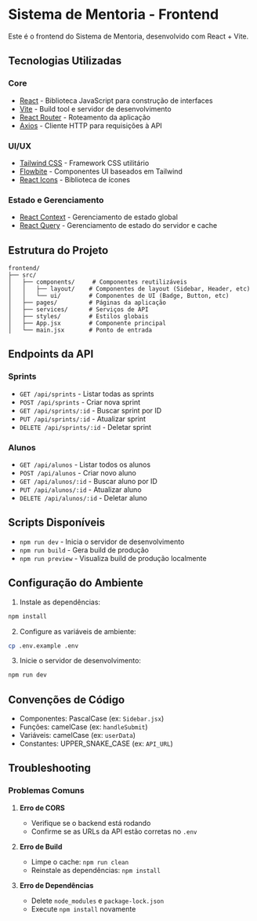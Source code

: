 # Sistema de Mentoria - Frontend

Este é o frontend do Sistema de Mentoria, desenvolvido com React + Vite.

## Tecnologias Utilizadas

### Core
- [React](https://reactjs.org/) - Biblioteca JavaScript para construção de interfaces
- [Vite](https://vitejs.dev/) - Build tool e servidor de desenvolvimento
- [React Router](https://reactrouter.com/) - Roteamento da aplicação
- [Axios](https://axios-http.com/) - Cliente HTTP para requisições à API

### UI/UX
- [Tailwind CSS](https://tailwindcss.com/) - Framework CSS utilitário
- [Flowbite](https://flowbite.com/) - Componentes UI baseados em Tailwind
- [React Icons](https://react-icons.github.io/react-icons/) - Biblioteca de ícones

### Estado e Gerenciamento
- [React Context](https://reactjs.org/docs/context.html) - Gerenciamento de estado global
- [React Query](https://tanstack.com/query/latest) - Gerenciamento de estado do servidor e cache

## Estrutura do Projeto

```
frontend/
├── src/
│   ├── components/     # Componentes reutilizáveis
│   │   ├── layout/    # Componentes de layout (Sidebar, Header, etc)
│   │   └── ui/        # Componentes de UI (Badge, Button, etc)
│   ├── pages/         # Páginas da aplicação
│   ├── services/      # Serviços de API
│   ├── styles/        # Estilos globais
│   ├── App.jsx        # Componente principal
│   └── main.jsx       # Ponto de entrada
```

## Endpoints da API

### Sprints
- `GET /api/sprints` - Listar todas as sprints
- `POST /api/sprints` - Criar nova sprint
- `GET /api/sprints/:id` - Buscar sprint por ID
- `PUT /api/sprints/:id` - Atualizar sprint
- `DELETE /api/sprints/:id` - Deletar sprint

### Alunos
- `GET /api/alunos` - Listar todos os alunos
- `POST /api/alunos` - Criar novo aluno
- `GET /api/alunos/:id` - Buscar aluno por ID
- `PUT /api/alunos/:id` - Atualizar aluno
- `DELETE /api/alunos/:id` - Deletar aluno

## Scripts Disponíveis

- `npm run dev` - Inicia o servidor de desenvolvimento
- `npm run build` - Gera build de produção
- `npm run preview` - Visualiza build de produção localmente

## Configuração do Ambiente

1. Instale as dependências:
```bash
npm install
```

2. Configure as variáveis de ambiente:
```bash
cp .env.example .env
```

3. Inicie o servidor de desenvolvimento:
```bash
npm run dev
```

## Convenções de Código

- Componentes: PascalCase (ex: `Sidebar.jsx`)
- Funções: camelCase (ex: `handleSubmit`)
- Variáveis: camelCase (ex: `userData`)
- Constantes: UPPER_SNAKE_CASE (ex: `API_URL`)

## Troubleshooting

### Problemas Comuns

1. **Erro de CORS**
   - Verifique se o backend está rodando
   - Confirme se as URLs da API estão corretas no `.env`

2. **Erro de Build**
   - Limpe o cache: `npm run clean`
   - Reinstale as dependências: `npm install`

3. **Erro de Dependências**
   - Delete `node_modules` e `package-lock.json`
   - Execute `npm install` novamente
